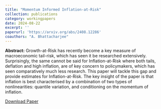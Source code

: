 ```yaml
---
title: "Momentum Informed Inflation-at-Risk"
collection: publications
category: workingpapers
date: 2024-08-22
excerpt: ''
paperurl: 'https://arxiv.org/abs/2408.12286'
coauthors: "A. Bhattacharjee"
---
```

**Abstract:** Growth-at-Risk has recently become a key measure of macroeconomic tail-risk, which has seen it be researched extensively. Surprisingly, the same cannot be said for Inflation-at-Risk where both tails, deflation and high inflation, are of key concern to policymakers, which has seen comparatively much less research. This paper will tackle this gap and provide estimates for Inflation-at-Risk. The key insight of the paper is that inflation is best characterised by a combination of two types of nonlinearities: quantile variation, and conditioning on the momentum of inflation. 

[Download Paper](https://arxiv.org/abs/2408.12286)

